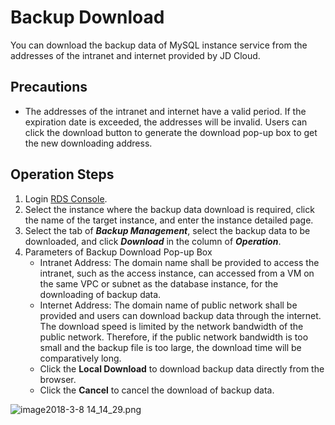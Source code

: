 # Backup Download
You can download the backup data of MySQL instance service from the addresses of the intranet and internet provided by JD Cloud.

## Precautions
* The addresses of the intranet and internet have a valid period. If the expiration date is exceeded, the addresses will be invalid. Users can click the download button to generate the download pop-up box to get the new downloading address.

## Operation Steps
1. Login [RDS Console](https://rds-console.jdcloud.com/database).
2. Select the instance where the backup data download is required, click the name of the target instance, and enter the instance detailed page.
3. Select the tab of ***Backup Management***, select the backup data to be downloaded, and click ***Download*** in the column of ***Operation***.
4. Parameters of Backup Download Pop-up Box
    * Intranet Address: The domain name shall be provided to access the intranet, such as the access instance, can accessed from a VM on the same VPC or subnet as the database instance, for the downloading of backup data.
    * Internet Address: The domain name of public network shall be provided and users can download backup data through the internet. The download speed is limited by the network bandwidth of the public network. Therefore, if the public network bandwidth is too small and the backup file is too large, the download time will be comparatively long.
    * Click the **Local Download** to download backup data directly from the browser.
    * Click the **Cancel** to cancel the download of backup data.

![image2018-3-8 14_14_29.png](https://img1.jcloudcs.com/cms/9de5deac-1a4d-4bea-b6ad-3121e317935b20180308142747.png)

